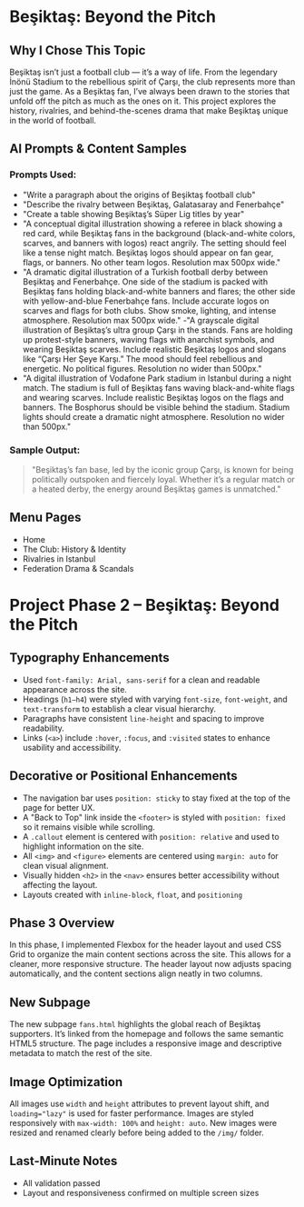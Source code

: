 # Beşiktaş: Beyond the Pitch

## Why I Chose This Topic

Beşiktaş isn’t just a football club — it’s a way of life. From the legendary İnönü Stadium to the rebellious spirit of Çarşı, the club represents more than just the game. As a Beşiktaş fan, I’ve always been drawn to the stories that unfold off the pitch as much as the ones on it. This project explores the history, rivalries, and behind-the-scenes drama that make Beşiktaş unique in the world of football.

## AI Prompts & Content Samples

### Prompts Used:
- "Write a paragraph about the origins of Beşiktaş football club"
- "Describe the rivalry between Beşiktaş, Galatasaray and Fenerbahçe"
- "Create a table showing Beşiktaş’s Süper Lig titles by year"
- "A conceptual digital illustration showing a referee in black showing a red card, while Beşiktaş fans in the background (black-and-white colors, scarves, and banners with logos) react angrily. The setting should feel like a tense night match. Beşiktaş logos should appear on fan gear, flags, or banners. No other team logos. Resolution max 500px wide."
- "A dramatic digital illustration of a Turkish football derby between Beşiktaş and Fenerbahçe. One side of the stadium is packed with Beşiktaş fans holding black-and-white banners and flares; the other side with yellow-and-blue Fenerbahçe fans. Include accurate logos on scarves and flags for both clubs. Show smoke, lighting, and intense atmosphere. Resolution max 500px wide."
-"A grayscale digital illustration of Beşiktaş’s ultra group Çarşı in the stands. Fans are holding up protest-style banners, waving flags with anarchist symbols, and wearing Beşiktaş scarves. Include realistic Beşiktaş logos and slogans like “Çarşı Her Şeye Karşı.” The mood should feel rebellious and energetic. No political figures. Resolution no wider than 500px."
- "A digital illustration of Vodafone Park stadium in Istanbul during a night match. The stadium is full of Beşiktaş fans waving black-and-white flags and wearing scarves. Include realistic Beşiktaş logos on the flags and banners. The Bosphorus should be visible behind the stadium. Stadium lights should create a dramatic night atmosphere. Resolution no wider than 500px."

### Sample Output:
> "Beşiktaş’s fan base, led by the iconic group Çarşı, is known for being politically outspoken and fiercely loyal. Whether it’s a regular match or a heated derby, the energy around Beşiktaş games is unmatched."

## Menu Pages

- Home
- The Club: History & Identity
- Rivalries in Istanbul
- Federation Drama & Scandals

# Project Phase 2 – Beşiktaş: Beyond the Pitch

## Typography Enhancements

- Used `font-family: Arial, sans-serif` for a clean and readable appearance across the site.
- Headings (`h1–h4`) were styled with varying `font-size`, `font-weight`, and `text-transform` to establish a clear visual hierarchy.
- Paragraphs have consistent `line-height` and spacing to improve readability.
- Links (`<a>`) include `:hover`, `:focus`, and `:visited` states to enhance usability and accessibility.

## Decorative or Positional Enhancements

- The navigation bar uses `position: sticky` to stay fixed at the top of the page for better UX.
- A "Back to Top" link inside the `<footer>` is styled with `position: fixed` so it remains visible while scrolling.
- A `.callout` element is centered with `position: relative` and used to highlight information on the site.
- All `<img>` and `<figure>` elements are centered using `margin: auto` for clean visual alignment.
- Visually hidden `<h2>` in the `<nav>` ensures better accessibility without affecting the layout.
- Layouts created with `inline-block`, `float`, and `positioning`

## Phase 3 Overview

In this phase, I implemented Flexbox for the header layout and used CSS Grid to organize the main content sections across the site. This allows for a cleaner, more responsive structure. The header layout now adjusts spacing automatically, and the content sections align neatly in two columns.

## New Subpage

The new subpage `fans.html` highlights the global reach of Beşiktaş supporters. It’s linked from the homepage and follows the same semantic HTML5 structure. The page includes a responsive image and descriptive metadata to match the rest of the site.

## Image Optimization

All images use `width` and `height` attributes to prevent layout shift, and `loading="lazy"` is used for faster performance. Images are styled responsively with `max-width: 100%` and `height: auto`. New images were resized and renamed clearly before being added to the `/img/` folder.

## Last-Minute Notes
- All validation passed
- Layout and responsiveness confirmed on multiple screen sizes